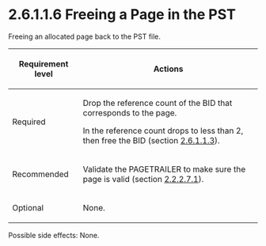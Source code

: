 <html dir="LTR" xmlns:mshelp="http://msdn.microsoft.com/mshelp" xmlns:ddue="http://ddue.schemas.microsoft.com/authoring/2003/5" xmlns:xlink="http://www.w3.org/1999/xlink" xmlns:tool="http://www.microsoft.com/tooltip">
    <head>
        <meta http-equiv="Content-Type" content="text/html; CHARSET=utf-8"></meta>
        <meta name="save" content="history"></meta>
        <title>2.6.1.1.6 Freeing a Page in the PST</title>
        <xml>
            <mshelp:toctitle title="2.6.1.1.6 Freeing a Page in the PST"></mshelp:toctitle>
            <mshelp:rltitle title="[MS-PST]: Freeing a Page in the PST"></mshelp:rltitle>
            <mshelp:keyword index="A" term="7e1477b0-af44-41f8-b6d6-8ca31951333f"></mshelp:keyword>
            <mshelp:attr name="DCSext.ContentType" value="open specification"></mshelp:attr>
            <mshelp:attr name="AssetID" value="7e1477b0-af44-41f8-b6d6-8ca31951333f"></mshelp:attr>
            <mshelp:attr name="TopicType" value="kbRef"></mshelp:attr>
            <mshelp:attr name="DCSext.Title" value="[MS-PST]: Freeing a Page in the PST" />
        </xml>
    </head>
    <body>
        <div id="header">
            <h1 class="heading">2.6.1.1.6 Freeing a Page in the PST</h1>
        </div>
        <div id="mainSection">
            <div id="mainBody">
                <div id="allHistory" class="saveHistory"></div>
                <div id="sectionSection0" class="section" name="collapseableSection">
                    

<p>Freeing an allocated page back to the PST file.</p>

<table>
 <thead>
  <tr>
   <th>
   <p>Requirement level</p>
   </th>
   <th>
   <p><b><span>Actions</span></b></p>
   </th>
  </tr>
 </thead>
 <tr>
  <td>
  <p>Required</p>
  </td>
  <td>
  <p>Drop the reference count of the BID that corresponds
  to the page.</p>
  <p>In the reference count drops to less than 2, then free
  the BID (section <a href="f6d29a6c-5e1e-4b09-a28d-d6f87f334f8e.md">2.6.1.1.3</a>).</p>
  </td>
 </tr>
 <tr>
  <td>
  <p>Recommended</p>
  </td>
  <td>
  <p>Validate
  the PAGETRAILER to make sure the page is valid (section <a href="f4ccb38a-930a-4db4-98df-a69c195926ba.md">2.2.2.7.1</a>).</p>
  </td>
 </tr>
 <tr>
  <td>
  <p>Optional</p>
  </td>
  <td>
  <p>None.</p>
  </td>
 </tr>
</table>

<p>Possible side effects: None.</p>
                </div>
            </div>
        </div>
    </body>
</html>